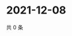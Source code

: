 # 2021-12-08

共 0 条

<!-- BEGIN WEIBO -->
<!-- 最后更新时间 Wed Dec 08 2021 23:15:21 GMT+0800 (China Standard Time) -->

<!-- END WEIBO -->
